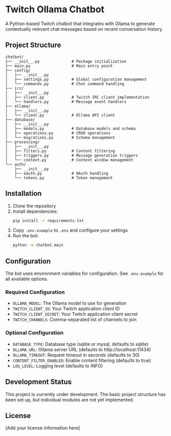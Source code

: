 # Twitch Ollama Chatbot

A Python-based Twitch chatbot that integrates with Ollama to generate contextually relevant chat messages based on recent conversation history.

## Project Structure

```
chatbot/
├── __init__.py              # Package initialization
├── main.py                  # Main entry point
├── config/
│   ├── __init__.py
│   ├── settings.py          # Global configuration management
│   └── commands.py          # Chat command handling
├── irc/
│   ├── __init__.py
│   ├── client.py            # Twitch IRC client implementation
│   └── handlers.py          # Message event handlers
├── ollama/
│   ├── __init__.py
│   └── client.py            # Ollama API client
├── database/
│   ├── __init__.py
│   ├── models.py            # Database models and schema
│   ├── operations.py        # CRUD operations
│   └── migrations.py        # Schema management
├── processing/
│   ├── __init__.py
│   ├── filters.py           # Content filtering
│   ├── triggers.py          # Message generation triggers
│   └── context.py           # Context window management
└── auth/
    ├── __init__.py
    ├── oauth.py             # OAuth handling
    └── tokens.py            # Token management
```

## Installation

1. Clone the repository
2. Install dependencies:
   ```bash
   pip install -r requirements.txt
   ```
3. Copy `.env.example` to `.env` and configure your settings
4. Run the bot:
   ```bash
   python -m chatbot.main
   ```

## Configuration

The bot uses environment variables for configuration. See `.env.example` for all available options.

### Required Configuration

- `OLLAMA_MODEL`: The Ollama model to use for generation
- `TWITCH_CLIENT_ID`: Your Twitch application client ID
- `TWITCH_CLIENT_SECRET`: Your Twitch application client secret
- `TWITCH_CHANNELS`: Comma-separated list of channels to join

### Optional Configuration

- `DATABASE_TYPE`: Database type (sqlite or mysql, defaults to sqlite)
- `OLLAMA_URL`: Ollama server URL (defaults to http://localhost:11434)
- `OLLAMA_TIMEOUT`: Request timeout in seconds (defaults to 30)
- `CONTENT_FILTER_ENABLED`: Enable content filtering (defaults to true)
- `LOG_LEVEL`: Logging level (defaults to INFO)

## Development Status

This project is currently under development. The basic project structure has been set up, but individual modules are not yet implemented.

## License

[Add your license information here]